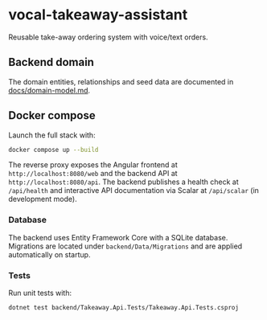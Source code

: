 # vocal-takeaway-assistant

Reusable take-away ordering system with voice/text orders.

## Backend domain

The domain entities, relationships and seed data are documented in [docs/domain-model.md](docs/domain-model.md).

## Docker compose

Launch the full stack with:

```bash
docker compose up --build
```

The reverse proxy exposes the Angular frontend at `http://localhost:8080/web` and the backend API at `http://localhost:8080/api`.
The backend publishes a health check at `/api/health` and interactive API documentation via Scalar at `/api/scalar` (in development mode).

### Database

The backend uses Entity Framework Core with a SQLite database. Migrations are located under `backend/Data/Migrations` and are applied automatically on startup.

### Tests

Run unit tests with:

```bash
dotnet test backend/Takeaway.Api.Tests/Takeaway.Api.Tests.csproj
```
